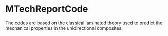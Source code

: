 # MTechReportCode
The codes are based on the classical laminated theory used to predict the mechanical properties in the unidirectional composites.
